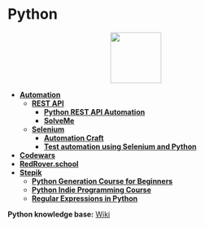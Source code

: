 # Python

<div id="header" align="center">
  <img src="https://upload.wikimedia.org/wikipedia/commons/c/c3/Python-logo-notext.svg" width="100"/>
</div>

- [**Automation**](https://github.com/vypiemzalyubov/python/tree/main/Automation)
  - [**REST API**](https://github.com/vypiemzalyubov/python/tree/main/Automation/REST%20API)
    - [**Python REST API Automation**](https://github.com/vypiemzalyubov/python/tree/main/Automation/REST%20API/Python%20REST%20API%20Automation)
    - [**SolveMe**](https://github.com/vypiemzalyubov/python/tree/main/Automation/REST%20API/SolveMe)
  - [**Selenium**](https://github.com/vypiemzalyubov/python/tree/main/Automation/Selenium)
    - [**Automation Craft**](https://github.com/vypiemzalyubov/python/tree/main/Automation/Selenium/Automation%20Craft)
    - [**Test automation using Selenium and Python**](https://github.com/vypiemzalyubov/python/tree/main/Automation/Selenium/Test%20automation%20using%20Selenium%20and%20Python)
- [**Codewars**](https://github.com/vypiemzalyubov/python/tree/main/Codewars)
- [**RedRover.school**](https://github.com/vypiemzalyubov/python/tree/main/RedRover.school)
- [**Stepik**](https://github.com/vypiemzalyubov/python/tree/main/Stepik)
  - [**Python Generation Course for Beginners**](https://github.com/vypiemzalyubov/python/tree/main/Stepik/Python%20Generation%20Course%20for%20Beginners)
  - [**Python Indie Programming Course**](https://github.com/vypiemzalyubov/python/tree/main/Stepik/Python%20Indie%20Programming%20Course)
  - [**Regular Expressions in Python**](https://github.com/vypiemzalyubov/python/tree/main/Stepik/Regular%20Expressions%20in%20Python)

**Python knowledge base:** [Wiki](https://github.com/vypiemzalyubov/python/wiki)
